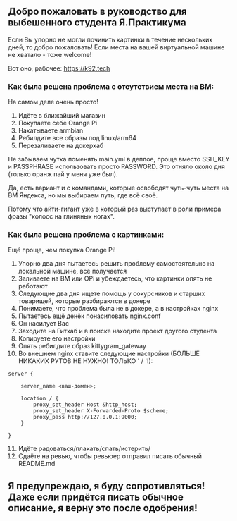 ##  Добро пожаловать в руководство для выбешенного студента Я.Практикума

Если Вы упорно не могли починить картинки в течение нескольких дней, то добро пожаловать!
Если места на вашей виртуальной машине не хватало - тоже welcome!

Вот оно, рабочее: https://k92.tech

### Как была решена проблема с отсутствием места на ВМ:
На самом деле очень просто!
1. Идёте в ближайший магазин
2. Покупаете себе Orange Pi
3. Накатываете armbian
4. Ребилдите все образы под linux/arm64
5. Перезаливаете на докерхаб

Не забываем чутка поменять main.yml в деплое,
проще вместо SSH_KEY и PASSPHRASE использовать просто PASSWORD.
Это отняло около дня (только оранж пай у меня уже был).

Да, есть вариант и с командами, которые освободят чуть-чуть места на ВМ Яндекса, но мы выбираем путь, где всё своё.

Потому что айти-гигант уже в который раз выступает в роли примера фразы "колосс на глиняных ногах".

### Как была решена проблема с картинками:
Ещё проще, чем покупка Orange Pi!

1. Упорно два дня пытаетесь решить проблему самостоятельно на локальной машине, всё получается
2. Заливаете на ВМ или OPi и убеждаетесь, что картинки опять не работают
3. Следующие два дня ищете помощь у сокурсников и старших товарищей, которые разбираются в докере
4. Понимаете, что проблема была не в докере, а в настройках nginx
5. Пытаетесь ещё денёк понасиловать nginx.conf
6. Он насилует Вас
7. Заходите на Гитхаб и в поиске находите проект другого студента
8. Копируете его настройки
9. Опять ребилдите образ kittygram_gateway
10. Во внешнем nginx ставите следующие настройки (БОЛЬШЕ НИКАКИХ РУТОВ НЕ НУЖНО! ТОЛЬКО ' / '!):
```
server {

    server_name <ваш-домен>;

    location / {
        proxy_set_header Host &http_host;
        proxy_set_header X-Forwarded-Proto $scheme;
        proxy_pass http://127.0.0.1:9000;
    }

}
```
11. Идёте радоваться/плакать/спать/истерить/
12. Сдаёте на ревью, чтобы ревьюер отправил писать обычный README.md

## Я предупреждаю, я буду сопротивляться! Даже если придётся писать обычное описание, я верну это после одобрения!